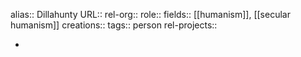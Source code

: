 alias:: Dillahunty
URL::
rel-org::
role::
fields:: [[humanism]], [[secular humanism]] 
creations:: 
tags:: person
rel-projects::


-